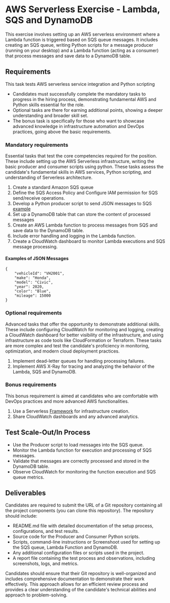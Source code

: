 # AWS Serverless Exercise - Lambda, SQS and DynamoDB
This exercise involves setting up an AWS serverless environment where a Lambda function is triggered based on SQS queue messages. It includes creating an SQS queue, writing Python scripts for a message producer (running on your desktop) and a Lambda function (acting as a consumer) that process messages and save data to a DynamoDB table. 

## Requirements
This task tests AWS serverless service integration and Python scripting

- Candidates must successfully complete the mandatory tasks to progress in the hiring process, demonstrating fundamental AWS and Python skills essential for the role. 
- Optional tasks are there for earning additional points, showing a deeper understanding and broader skill set. 
- The bonus task is specifically for those who want to showcase advanced knowledge in infrastructure automation and DevOps practices, going above the basic requirements.

### Mandatory requirements
Essential tasks that test the core competencies required for the position. These include setting up the AWS Serverless infrastructure, writing the basic producer and consumer scripts using python. These tasks assess the candidate's fundamental skills in AWS services, Python scripting, and understanding of Serverless architecture.

1) Create a standard Amazon SQS queue
2) Define the SQS Access Policy and Configure IAM permission for SQS send/receive operations.
3) Develop a Python producer script to send JSON messages to SQS [example](#examples-of-json-messages)
4) Set up a DynamoDB table that can store the content of processed messages
5) Create an AWS Lambda function to process messages from SQS and save data to the DynamoDB table.
4) Include error handling and logging in the Lambda function.
5) Create a CloudWatch dashboard to monitor Lambda executions and SQS message processing.


#### Examples of JSON Messages
```
{
    "vehicleId": "VH2001",
    "make": "Honda",
    "model": "Civic",
    "year": 2020,
    "color": "Blue",
    "mileage": 15000
}
```

### Optional requirements
Advanced tasks that offer the opportunity to demonstrate additional skills. These include configuring CloudWatch for monitoring and logging, creating a CloudWatch dashboard for better visibility of the infrastructure, and using infrastructure as code tools like CloudFormation or Terraform. These tasks are more complex and test the candidate's proficiency in monitoring, optimization, and modern cloud deployment practices.

1) Implement dead-letter queues for handling processing failures.
2) Implement AWS X-Ray for tracing and analyzing the behavior of the Lambda, SQS and DynamoDB.

### Bonus requirements
This bonus requirement is aimed at candidates who are comfortable with DevOps practices and more advanced AWS functionalities.

1) Use a Serverless [Framework](https://aws.amazon.com/it/serverless/getting-started/?serverless.sort-by=item.additionalFields.createdDate&serverless.sort-order=desc#Developer_tools) for infrastructure creation.
2) Share CloudWatch dashboards and any advanced analytics.

## Test Scale-Out/In Process
- Use the Producer script to load messages into the SQS queue.
- Monitor the Lambda function for execution and processing of SQS messages.
- Validate that messages are correctly processed and stored in the DynamoDB table.
- Observe CloudWatch for monitoring the function execution and SQS queue metrics.

## Deliverables
Candidates are required to submit the URL of a Git repository containing all the project components (you can clone this repository).
The repository should include:
- README.md file with detailed documentation of the setup process, configurations, and test results.
- Source code for the Producer and Consumer Python scripts.
- Scripts, command-line instructions or Screenshoot used for setting up the SQS queue, Lambda Function and DynamoDB.
- Any additional configuration files or scripts used in the project.
- A report file containing the test process and observations, including screenshots, logs, and metrics.

Candidates should ensure that their Git repository is well-organized and includes comprehensive documentation to demonstrate their work effectively. This approach allows for an efficient review process and provides a clear understanding of the candidate's technical abilities and approach to problem-solving.